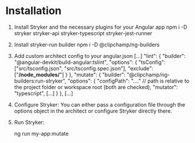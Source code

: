 
# Installation

1. Install Stryker and the necessary plugins for your Angular app
    npm i -D stryker stryker-api stryker-typescript stryker-jest-runner

2. Install stryker-run builder
	npm i -D @clipchamp/ng-builders

3. Add custom architect config to your angular.json
    [...]
    "lint":  { 
	    "builder":  "@angular-devkit/build-angular:tslint",
	    "options":  {
		    "tsConfig":  ["src/tsconfig.json",  "src/tsconfig.spec.json"],
		    "exclude":  ["**/node_modules/**"]
	    }
    },
	"mutate":  {
		"builder":  "@clipchamp/ng-builders:run-stryker",
		"options":  {
			"configPath": "...." // path is relative to the project folder or workspace root (both are checked),
			"mutator": "typescript",
			[...]
		}
	},
	[...]

4. Configure Stryker:
You can either pass a configuration file through the options object in the architect or configure Stryker directly there.

5. Run Stryker:

    ng run my-app:mutate
